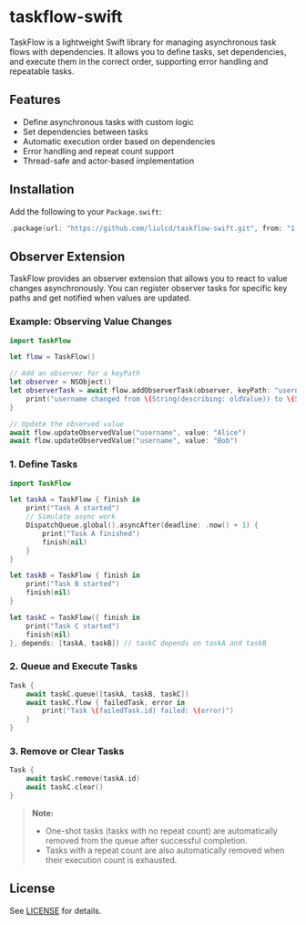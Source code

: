 # taskflow-swift

TaskFlow is a lightweight Swift library for managing asynchronous task flows with dependencies. It allows you to define tasks, set dependencies, and execute them in the correct order, supporting error handling and repeatable tasks.

## Features

- Define asynchronous tasks with custom logic
- Set dependencies between tasks
- Automatic execution order based on dependencies
- Error handling and repeat count support
- Thread-safe and actor-based implementation

## Installation

Add the following to your `Package.swift`:

```swift
.package(url: "https://github.com/liulcd/taskflow-swift.git", from: "1.0.0")
```


## Observer Extension

TaskFlow provides an observer extension that allows you to react to value changes asynchronously. You can register observer tasks for specific key paths and get notified when values are updated.

### Example: Observing Value Changes

```swift
import TaskFlow

let flow = TaskFlow()

// Add an observer for a keyPath
let observer = NSObject()
let observerTask = await flow.addObserverTask(observer, keyPath: "username") { newValue, oldValue in
	print("username changed from \(String(describing: oldValue)) to \(String(describing: newValue))")
}

// Update the observed value
await flow.updateObservedValue("username", value: "Alice")
await flow.updateObservedValue("username", value: "Bob")
```

### 1. Define Tasks

```swift
import TaskFlow

let taskA = TaskFlow { finish in
	print("Task A started")
	// Simulate async work
	DispatchQueue.global().asyncAfter(deadline: .now() + 1) {
		print("Task A finished")
		finish(nil)
	}
}

let taskB = TaskFlow { finish in
	print("Task B started")
	finish(nil)
}

let taskC = TaskFlow({ finish in
	print("Task C started")
	finish(nil)
}, depends: [taskA, taskB]) // taskC depends on taskA and taskB
```

### 2. Queue and Execute Tasks

```swift
Task {
	await taskC.queue([taskA, taskB, taskC])
	await taskC.flow { failedTask, error in
		print("Task \(failedTask.id) failed: \(error)")
	}
}
```

### 3. Remove or Clear Tasks

```swift
Task {
	await taskC.remove(taskA.id)
	await taskC.clear()
}
```

> **Note:**
> - One-shot tasks (tasks with no repeat count) are automatically removed from the queue after successful completion.
> - Tasks with a repeat count are also automatically removed when their execution count is exhausted.


## License

See [LICENSE](LICENSE) for details.
